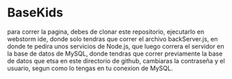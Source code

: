 # BaseKids

para correr la pagina, debes de clonar este repositorio, ejecutarlo en webstorm ide, donde solo tendras que correr el archivo backServer.js, en donde te pedira unos servicios de Node.js, que luego correra el servidor en la base de datos de MySQL, donde tendras que correr previamente la base de datos que etsa en este directorio de github, cambiaras la contraseña y el usuario, segun como lo tengas en tu conexion de MySQL.

